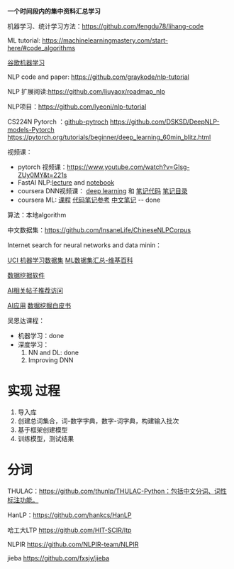 **一个时间段内的集中资料汇总学习**

机器学习、统计学习方法：https://github.com/fengdu78/lihang-code

ML tutorial: https://machinelearningmastery.com/start-here/#code_algorithms

[谷歌机器学习](https://developers.google.com/machine-learning/crash-course/ml-intro)

NLP code and paper: https://github.com/graykode/nlp-tutorial

NLP 扩展阅读:https://github.com/liuyaox/roadmap_nlp

NLP项目：https://github.com/lyeoni/nlp-tutorial

CS224N Pytorch ：[github-pytroch](https://github.com/pytorch/pytorch) https://github.com/DSKSD/DeepNLP-models-Pytorch  https://pytorch.org/tutorials/beginner/deep_learning_60min_blitz.html

视频课：

- pytorch 视频课：https://www.youtube.com/watch?v=GIsg-ZUy0MY&t=221s
- FastAI NLP:[lecture](https://www.youtube.com/watch?v=cce8ntxP_XI&list=PLtmWHNX-gukKocXQOkQjuVxglSDYWsSh9&index=2&t=0s) and [notebook](https://github.com/fastai/course-nlp)
- coursera DNN视频课： [deep learning](https://www.coursera.org/specializations/deep-learning) 和  [笔记代码](https://github.com/AlbertHG/Coursera-Deep-Learning-deeplearning.ai)  [笔记目录](http://www.ai-start.com/dl2017/)
- coursera ML: [课程](https://www.coursera.org/learn/machine-learning/home/welcome)  [代码笔记参考](https://github.com/fengdu78/Coursera-ML-AndrewNg-Notes)  [中文笔记](http://www.ai-start.com/ml2014/)   -- done

算法：本地algorithm

中文数据集：https://github.com/InsaneLife/ChineseNLPCorpus

Internet search for neural networks and data minin：

[UCI 机器学习数据集](https://archive.ics.uci.edu/ml/index.php) [ML数据集汇总-维基百科](https://en.wikipedia.org/wiki/List_of_datasets_for_machine-learning_research)

[数据挖掘软件](https://www.the-data-mine.com/Software/DataMiningSoftware)

[AI相关帖子推荐访问](https://www.kdnuggets.com/)

[AI应用](http://www.calsci.com/Applications.html) [数据挖掘白皮书](https://www.sas.com/en_au/whitepapers.html)

吴恩达课程：

- 机器学习：done
- 深度学习：
  1. NN and DL: done
  2. Improving DNN

# 实现 过程

1. 导入库
2. 创建总词集合，词-数字字典，数字-词字典，构建输入批次
3. 基于框架创建模型
4. 训练模型，测试结果

# 分词

THULAC：https://github.com/thunlp/THULAC-Python：包括中文分词、词性标注功能。

HanLP：https://github.com/hankcs/HanLP

哈工大LTP https://github.com/HIT-SCIR/ltp

NLPIR https://github.com/NLPIR-team/NLPIR

jieba https://github.com/fxsjy/jieba



